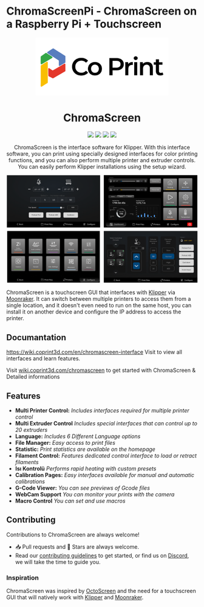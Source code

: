 <h1>ChromaScreenPi - ChromaScreen on a Raspberry Pi + Touchscreen</h1>


<p align="center">
  <a>
    <img src="https://github.com/coprint/Wiki/blob/main/images/coprintblacklogo.png?raw=true" alt='Mainsail logo' height="152">
    <h1 align="center">ChromaScreen</h1>
  </a>
</p>

<p align="center">
    <a>
     <img src="https://img.shields.io/github/downloads/coprint/ChromaScreen/total?style=flat-square">
  </a>
  <a>
 <img src="https://img.shields.io/github/stars/coprint/ChromaScreen?style=flat-square">
  </a>
<a>
      <img src="https://img.shields.io/github/last-commit/coprint/ChromaScreen?style=flat-square">
</a>
  <a>
    <img src="https://img.shields.io/github/repo-size/coprint/ChromaScreen?style=flat-square">
  </a>
</p>

 
<p align="center">
  ChromaScreen is the interface software for Klipper. With this interface software, you can print using specially designed interfaces for color printing functions, and you can also perform multiple printer and extruder controls. You can easily perform Klipper installations using the setup wizard.
</p>
<p align="center">

<img src="https://github.com/coprint/Wiki/blob/main/images/charkaplansiz.png?raw=true">


ChromaScreen is a touchscreen GUI that interfaces with [Klipper](https://github.com/kevinOConnor/klipper) via [Moonraker](https://github.com/arksine/moonraker). It can switch between multiple printers to access them from a single location, and it doesn't even need to run on the same host, you can install it on another device and configure the IP address to access the printer.
## Documantation

https://wiki.coprint3d.com/en/chromascreen-interface Visit to view all interfaces and learn features.

Visit [wiki.coprint3d.com/chromascreen](https://wiki.coprint3d.com/series-2/chromascreen) to get started with ChromaScreen & Detailed informations


## Features

- **Multi Printer Control:** _Includes interfaces required for multiple printer control_
- **Multi Extruder Control** _Includes special interfaces that can control up to 20 extruders_
- **Language:** _Includes 6 Different Language options_
- **File Manager:** _Easy access to print files_
- **Statistic:** _Print statistics are available on the homepage_
- **Filament Control:** _Features dedicated control interface to load or retract filaments_
- **Isı Kontrolü** _Performs rapid heating with custom presets_
- **Calibration Pages:** _Easy interfaces available for manual and automatic calibrations_
- **G-Code Viewer:** _You can see previews of Gcode files_
- **WebCam Support** _You can monitor your prints with the camera_
- **Macro Control** _You can set and use macros_

## Contributing

Contributions to ChromaScreen are always welcome!

- 📥 Pull requests and 🌟 Stars are always welcome.
- Read our [contributing guidelines](https://github.com/coprint/ChromaScreen/blob/main/CONTRIBUTINF.md) to get started,
   or find us on [Discord](https://discord.com/invite/5f8gGDkDgN), we will take the time to guide you.

### Inspiration
ChromaScreen was inspired by [OctoScreen](https://github.com/Z-Bolt/OctoScreen/) and the need for a touchscreen GUI that
will natively work with [Klipper](https://github.com/kevinOConnor/klipper) and [Moonraker](https://github.com/arksine/moonraker).
